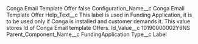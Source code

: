 <?xml version="1.0" encoding="UTF-8"?>
<CustomMetadata xmlns="http://soap.sforce.com/2006/04/metadata" xmlns:xsi="http://www.w3.org/2001/XMLSchema-instance" xmlns:xsd="http://www.w3.org/2001/XMLSchema">
    <label>Conga Email Template Offer</label>
    <protected>false</protected>
    <values>
        <field>Configuration_Name__c</field>
        <value xsi:type="xsd:string">Conga Email Template Offer</value>
    </values>
    <values>
        <field>Help_Text__c</field>
        <value xsi:type="xsd:string">This label is used in Funding Application, it is to be used only if Conga is installed and customer demands it. This value stores Id of Conga Email template Offers.</value>
    </values>
    <values>
        <field>Id_Value__c</field>
        <value xsi:type="xsd:string">10190000002Y9NS</value>
    </values>
    <values>
        <field>Parent_Component_Name__c</field>
        <value xsi:type="xsd:string">FundingApplication</value>
    </values>
    <values>
        <field>Type__c</field>
        <value xsi:type="xsd:string">Label</value>
    </values>
</CustomMetadata>
